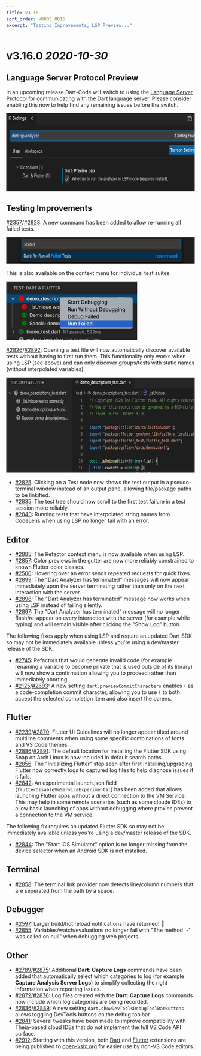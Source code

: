 ```yaml
---
title: v3.16
sort_order: v0003_0016
excerpt: "Testing Improvements, LSP Preview..."
---
```


# v3.16.0 *2020-10-30*

## Language Server Protocol Preview

In an upcoming release Dart-Code will switch to using the [Language Server Protocol](https://microsoft.github.io/language-server-protocol/) for communicating with the Dart language server. Please consider enabling this now to help find any remaining issues before the switch.

<img src="/images/release_notes/v3.16/lsp_preview.png" width="700" height="207" />

## Testing Improvements

[#2357](https://github.com/Dart-Code/Dart-Code/issues/2357)/[#2828](https://github.com/Dart-Code/Dart-Code/issues/2828): A new command has been added to allow re-running all failed tests.

<img src="/images/release_notes/v3.16/test_run_failed.png" width="700" height="70" />

This is also available on the context menu for individual test suites.

<img src="/images/release_notes/v3.16/test_run_failed_context.png" width="350" height="157" />

[#2826](https://github.com/Dart-Code/Dart-Code/issues/2826)/[#2892](https://github.com/Dart-Code/Dart-Code/issues/2892): Opening a test file will now automatically discover available tests without having to first run them. This functionality only works when using LSP (see above) and can only discover groups/tests with static names (without interpolated variables).

<img src="/images/release_notes/v3.16/test_discovery.png" width="700" height="254" />

- [#2825](https://github.com/Dart-Code/Dart-Code/issues/2825): Clicking on a Test node now shows the test output in a pseudo-terminal window instead of an output pane, allowing file/package paths to be linkified.
- [#2835](https://github.com/Dart-Code/Dart-Code/issues/2835): The test tree should now scroll to the first test failure in a test session more reliably.
- [#2840](https://github.com/Dart-Code/Dart-Code/issues/2840): Running tests that have interpolated string names from CodeLens when using LSP no longer fail with an error.

## Editor

- [#2885](https://github.com/Dart-Code/Dart-Code/issues/2885): The Refactor context menu is now available when using LSP.
- [#2857](https://github.com/Dart-Code/Dart-Code/issues/2857): Color previews in the gutter are now more reliably constrained to known Flutter color classes.
- [#2500](https://github.com/Dart-Code/Dart-Code/issues/2500): Hovering over an error sends repeated requests for quick fixes.
- [#2899](https://github.com/Dart-Code/Dart-Code/issues/2899): The "Dart Analyzer has terminated" messages will now appear immediately upon the server terminating rather than only on the next interaction with the server.
- [#2898](https://github.com/Dart-Code/Dart-Code/issues/2898): The "Dart Analyzer has terminated" message now works when using LSP instead of failing silently.
- [#2897](https://github.com/Dart-Code/Dart-Code/issues/2897): The "Dart Analyzer has terminated" message will no longer flash/re-appear on every interaction with the server (for example while typing) and will remain visible after clicking the "Show Log" button.

The following fixes apply when using LSP and require an updated Dart SDK so may not be immediately available unless you're using a dev/master release of the SDK.

- [#2745](https://github.com/Dart-Code/Dart-Code/issues/2745): Refactors that would generate invalid code (for example renaming a variable to become private that is used outside of its library) will now show a confirmation allowing you to proceed rather than immediately aborting.
- [#2125](https://github.com/Dart-Code/Dart-Code/issues/2125)/[#2693](https://github.com/Dart-Code/Dart-Code/issues/2693): A new setting `dart.previewCommitCharacters` enables `(` as a code-completion commit character, allowing you to use `(` to both accept the selected completion item and also insert the parens.

## Flutter

- [#2239](https://github.com/Dart-Code/Dart-Code/issues/2239)/[#2870](https://github.com/Dart-Code/Dart-Code/issues/2870): Flutter UI Guidelines will no longer appear tilted around multiline comments when using some specific combinations of fonts and VS Code themes.
- [#2886](https://github.com/Dart-Code/Dart-Code/issues/2886)/[#2891](https://github.com/Dart-Code/Dart-Code/issues/2891): The default location for installing the Flutter SDK using Snap on Arch Linux is now included in default search paths.
- [#2856](https://github.com/Dart-Code/Dart-Code/issues/2856): The "Initializing Flutter" step seen after first installing/upgrading Flutter now correctly logs to captured log files to help diagnose issues if it fails.
- [#2842](https://github.com/Dart-Code/Dart-Code/issues/2842): An experimental launch.json field (`flutterDisableVmServiceExperimental`) has been added that allows launching Flutter apps without a direct connection to the VM Service. This may help in some remote scenarios (such as some cloude IDEs) to allow basic launching of apps without debugging where proxies prevent a connection to the VM service.

The following fix requires an updated Flutter SDK so may not be immediately available unless you're using a dev/master release of the SDK.

- [#2844](https://github.com/Dart-Code/Dart-Code/issues/2844): The "Start iOS Simulator" option is no longer missing from the device selector when an Android SDK is not installed.

## Terminal

- [#2858](https://github.com/Dart-Code/Dart-Code/issues/2858): The terminal link provider now detects line/column numbers that are seperated from the path by a space.

## Debugger

- [#2597](https://github.com/Dart-Code/Dart-Code/issues/2597): Larger build/hot reload notifications have returned! 🎉
- [#2855](https://github.com/Dart-Code/Dart-Code/issues/2855): Variables/watch/evaluations no longer fail with "The method '-' was called on null" when debugging web projects.

## Other

- [#2789](https://github.com/Dart-Code/Dart-Code/issues/2789)/[#2875](https://github.com/Dart-Code/Dart-Code/issues/2875): Additional **Dart: Capture Logs** commands have been added that automatically select which categories to log (for example **Capture Analysis Server Logs**) to simplify collecting the right information when reporting issues.
- [#2872](https://github.com/Dart-Code/Dart-Code/issues/2872)/[#2876](https://github.com/Dart-Code/Dart-Code/issues/2876): Log files created with the **Dart: Capture Logs** commands now include which log categories are being recorded.
- [#2836](https://github.com/Dart-Code/Dart-Code/issues/2836)/[#2889](https://github.com/Dart-Code/Dart-Code/issues/2889): A new setting `dart.showDevToolsDebugToolBarButtons` allows toggling DevTools buttons on the debug toolbar.
- [#2841](https://github.com/Dart-Code/Dart-Code/issues/2841): Several tweaks have been made to improve compatibility with Theia-based cloud IDEs that do not implement the full VS Code API surface.
- [#2912](https://github.com/Dart-Code/Dart-Code/issues/2912): Starting with this version, both [Dart](https://open-vsx.org/extension/Dart-Code/dart-code) and [Flutter](https://open-vsx.org/extension/Dart-Code/flutter) extensions are being published to [open-vsix.org](https://open-vsx.org/) for easier use by non-VS Code editors.
